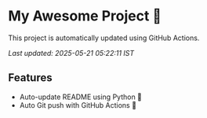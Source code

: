 # My Awesome Project 🚀

This project is automatically updated using GitHub Actions.

_Last updated: 2025-05-21 05:22:11 IST_

## Features
- Auto-update README using Python 🐍
- Auto Git push with GitHub Actions 🤖
